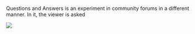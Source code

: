 Questions and Answers is an experiment in community forums in a different manner. In it, the viewer is asked

<img src="/thumbnails/qa.gif">
